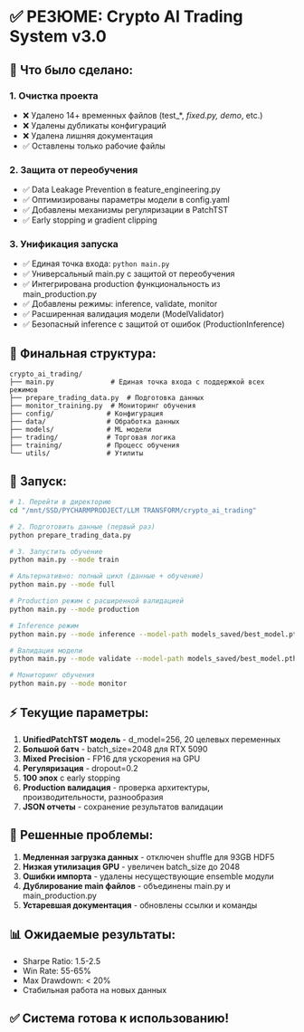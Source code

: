 # ✅ РЕЗЮМЕ: Crypto AI Trading System v3.0

## 🎯 Что было сделано:

### 1. Очистка проекта
- ❌ Удалено 14+ временных файлов (test_*, *_fixed.py, demo_*, etc.)
- ❌ Удалены дубликаты конфигураций
- ❌ Удалена лишняя документация
- ✅ Оставлены только рабочие файлы

### 2. Защита от переобучения
- ✅ Data Leakage Prevention в feature_engineering.py
- ✅ Оптимизированы параметры модели в config.yaml
- ✅ Добавлены механизмы регуляризации в PatchTST
- ✅ Early stopping и gradient clipping

### 3. Унификация запуска
- ✅ Единая точка входа: `python main.py`
- ✅ Универсальный main.py с защитой от переобучения
- ✅ Интегрирована production функциональность из main_production.py
- ✅ Добавлены режимы: inference, validate, monitor
- ✅ Расширенная валидация модели (ModelValidator)
- ✅ Безопасный inference с защитой от ошибок (ProductionInference)

## 📁 Финальная структура:

```
crypto_ai_trading/
├── main.py              # Единая точка входа с поддержкой всех режимов
├── prepare_trading_data.py  # Подготовка данных
├── monitor_training.py  # Мониторинг обучения
├── config/             # Конфигурация
├── data/               # Обработка данных
├── models/             # ML модели
├── trading/            # Торговая логика
├── training/           # Процесс обучения
└── utils/              # Утилиты
```

## 🚀 Запуск:

```bash
# 1. Перейти в директорию
cd "/mnt/SSD/PYCHARMPRODJECT/LLM TRANSFORM/crypto_ai_trading"

# 2. Подготовить данные (первый раз)
python prepare_trading_data.py

# 3. Запустить обучение
python main.py --mode train

# Альтернативно: полный цикл (данные + обучение)
python main.py --mode full

# Production режим с расширенной валидацией
python main.py --mode production

# Inference режим
python main.py --mode inference --model-path models_saved/best_model.pth

# Валидация модели
python main.py --mode validate --model-path models_saved/best_model.pth

# Мониторинг обучения
python main.py --mode monitor
```

## ⚡ Текущие параметры:

1. **UnifiedPatchTST модель** - d_model=256, 20 целевых переменных
2. **Большой батч** - batch_size=2048 для RTX 5090
3. **Mixed Precision** - FP16 для ускорения на GPU
4. **Регуляризация** - dropout=0.2
5. **100 эпох** с early stopping
6. **Production валидация** - проверка архитектуры, производительности, разнообразия
7. **JSON отчеты** - сохранение результатов валидации

## 🔧 Решенные проблемы:

1. **Медленная загрузка данных** - отключен shuffle для 93GB HDF5
2. **Низкая утилизация GPU** - увеличен batch_size до 2048
3. **Ошибки импорта** - удалены несуществующие ensemble модули
4. **Дублирование main файлов** - объединены main.py и main_production.py
5. **Устаревшая документация** - обновлены ссылки и команды

## 📊 Ожидаемые результаты:

- Sharpe Ratio: 1.5-2.5
- Win Rate: 55-65%
- Max Drawdown: < 20%
- Стабильная работа на новых данных

## ✅ Система готова к использованию!
